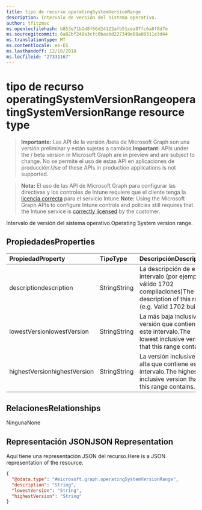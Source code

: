 ```yaml
---
title: tipo de recurso operatingSystemVersionRange
description: Intervalo de versión del sistema operativo.
author: tfitzmac
ms.openlocfilehash: b853e71b2d8f66d24122afb51cea97fc6a8f8d7e
ms.sourcegitcommit: 6a82bf240a3cfc0baabd227349e08a08311e3d44
ms.translationtype: MT
ms.contentlocale: es-ES
ms.lasthandoff: 12/18/2018
ms.locfileid: "27331167"
---
```

# <a name="operatingsystemversionrange-resource-type"></a><span data-ttu-id="d024d-103">tipo de recurso operatingSystemVersionRange</span><span class="sxs-lookup"><span data-stu-id="d024d-103">operatingSystemVersionRange resource type</span></span>

> <span data-ttu-id="d024d-104">**Importante:** Las API de la versión /beta de Microsoft Graph son una versión preliminar y están sujetas a cambios.</span><span class="sxs-lookup"><span data-stu-id="d024d-104">**Important:** APIs under the / beta version in Microsoft Graph are in preview and are subject to change.</span></span> <span data-ttu-id="d024d-105">No se permite el uso de estas API en aplicaciones de producción.</span><span class="sxs-lookup"><span data-stu-id="d024d-105">Use of these APIs in production applications is not supported.</span></span>

> <span data-ttu-id="d024d-106">**Nota:** El uso de las API de Microsoft Graph para configurar las directivas y los controles de Intune requiere que el cliente tenga la [licencia correcta](https://go.microsoft.com/fwlink/?linkid=839381) para el servicio Intune.</span><span class="sxs-lookup"><span data-stu-id="d024d-106">**Note:** Using the Microsoft Graph APIs to configure Intune controls and policies still requires that the Intune service is [correctly licensed](https://go.microsoft.com/fwlink/?linkid=839381) by the customer.</span></span>

<span data-ttu-id="d024d-107">Intervalo de versión del sistema operativo.</span><span class="sxs-lookup"><span data-stu-id="d024d-107">Operating System version range.</span></span>
## <a name="properties"></a><span data-ttu-id="d024d-108">Propiedades</span><span class="sxs-lookup"><span data-stu-id="d024d-108">Properties</span></span>
|<span data-ttu-id="d024d-109">Propiedad</span><span class="sxs-lookup"><span data-stu-id="d024d-109">Property</span></span>|<span data-ttu-id="d024d-110">Tipo</span><span class="sxs-lookup"><span data-stu-id="d024d-110">Type</span></span>|<span data-ttu-id="d024d-111">Descripción</span><span class="sxs-lookup"><span data-stu-id="d024d-111">Description</span></span>|
|:---|:---|:---|
|<span data-ttu-id="d024d-112">description</span><span class="sxs-lookup"><span data-stu-id="d024d-112">description</span></span>|<span data-ttu-id="d024d-113">String</span><span class="sxs-lookup"><span data-stu-id="d024d-113">String</span></span>|<span data-ttu-id="d024d-114">La descripción de este intervalo (por ejemplo, válido 1702 compilaciones)</span><span class="sxs-lookup"><span data-stu-id="d024d-114">The description of this range (e.g. Valid 1702 builds)</span></span>|
|<span data-ttu-id="d024d-115">lowestVersion</span><span class="sxs-lookup"><span data-stu-id="d024d-115">lowestVersion</span></span>|<span data-ttu-id="d024d-116">String</span><span class="sxs-lookup"><span data-stu-id="d024d-116">String</span></span>|<span data-ttu-id="d024d-117">La más baja inclusive versión que contiene este intervalo.</span><span class="sxs-lookup"><span data-stu-id="d024d-117">The lowest inclusive version that this range contains.</span></span>|
|<span data-ttu-id="d024d-118">highestVersion</span><span class="sxs-lookup"><span data-stu-id="d024d-118">highestVersion</span></span>|<span data-ttu-id="d024d-119">String</span><span class="sxs-lookup"><span data-stu-id="d024d-119">String</span></span>|<span data-ttu-id="d024d-120">La versión inclusive más alta que contiene este intervalo.</span><span class="sxs-lookup"><span data-stu-id="d024d-120">The highest inclusive version that this range contains.</span></span>|

## <a name="relationships"></a><span data-ttu-id="d024d-121">Relaciones</span><span class="sxs-lookup"><span data-stu-id="d024d-121">Relationships</span></span>
<span data-ttu-id="d024d-122">Ninguna</span><span class="sxs-lookup"><span data-stu-id="d024d-122">None</span></span>
## <a name="json-representation"></a><span data-ttu-id="d024d-123">Representación JSON</span><span class="sxs-lookup"><span data-stu-id="d024d-123">JSON Representation</span></span>
<span data-ttu-id="d024d-124">Aquí tiene una representación JSON del recurso.</span><span class="sxs-lookup"><span data-stu-id="d024d-124">Here is a JSON representation of the resource.</span></span>
<!-- {
  "blockType": "resource",
  "@odata.type": "microsoft.graph.operatingSystemVersionRange"
}
-->
``` json
{
  "@odata.type": "#microsoft.graph.operatingSystemVersionRange",
  "description": "String",
  "lowestVersion": "String",
  "highestVersion": "String"
}
```





